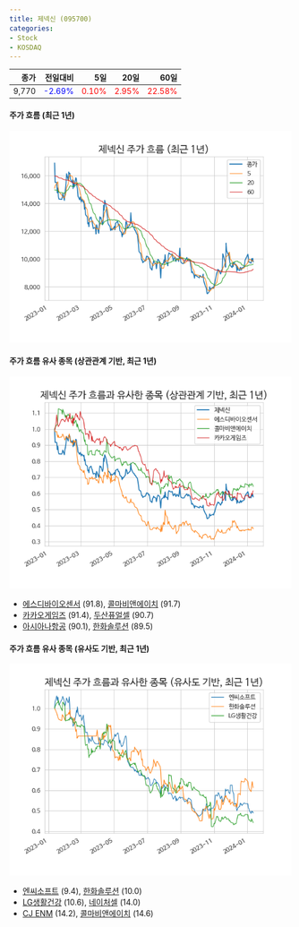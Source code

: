 ```yaml
---
title: 제넥신 (095700)
categories:
- Stock
- KOSDAQ
---
```


|종가|전일대비|5일|20일|60일|
|---:|-------:|--:|---:|---:|
|9,770|<span style="color: blue">-2.69%</span>|<span style="color: red">0.10%</span>|<span style="color: red">2.95%</span>|<span style="color: red">22.58%</span>|

<!-- more -->

#### 주가 흐름 (최근 1년)
![095700](/assets/images/stock/095700.png)


#### 주가 흐름 유사 종목 (상관관계 기반, 최근 1년)
![095700](/assets/images/stock/095700_corr.png)
- [에스디바이오센서](/137310/) (91.8), [콜마비앤에이치](/200130/) (91.7)
- [카카오게임즈](/293490/) (91.4), [두산퓨얼셀](/336260/) (90.7)
- [아시아나항공](/020560/) (90.1), [한화솔루션](/009830/) (89.5)


#### 주가 흐름 유사 종목 (유사도 기반, 최근 1년)
![095700](/assets/images/stock/095700_sim.png)
- [엔씨소프트](/036570/) (9.4), [한화솔루션](/009830/) (10.0)
- [LG생활건강](/051900/) (10.6), [네이처셀](/007390/) (14.0)
- [CJ ENM](/035760/) (14.2), [콜마비앤에이치](/200130/) (14.6)